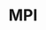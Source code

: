 ---
title: MPI
description: Message Passing Interface
image: #"open-mpi-logo.png"

# Badge style
style:
    background: "#6b69d6"
    color: "#fff"
---